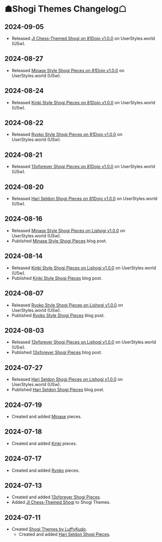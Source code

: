 # ☗Shogi Themes Changelog☖

## 2024-09-05
- Released [JI Chess-Themed Shogi on 81Dojo v1.0.0](https://userstyles.world/style/17982/) on UserStyles.world (USw).

## 2024-08-27
- Released [Minase Style Shogi Pieces on 81Dojo v1.0.0](https://userstyles.world/style/17866/) on UserStyles.world (USw).

## 2024-08-24
- Released [Kinki Style Shogi Pieces on 81Dojo v1.0.0](https://userstyles.world/style/17822/) on UserStyles.world (USw).

## 2024-08-22
- Released [Ryoko Style Shogi Pieces on 81Dojo v1.0.0](https://userstyles.world/style/17785/) on UserStyles.world (USw).

## 2024-08-21
- Released [13xforever Shogi Pieces on 81Dojo v1.0.0](https://userstyles.world/style/17772/) on UserStyles.world (USw).

## 2024-08-20
- Released [Hari Seldon Shogi Pieces on 81Dojo v1.0.0](https://userstyles.world/style/17766/) on UserStyles.world (USw).

## 2024-08-16
- Released [Minase Style Shogi Pieces on Lishogi v1.0.0](https://userstyles.world/style/17718/) on UserStyles.world (USw).
- Published [Minase Style Shogi Pieces](https://luffykudo.wordpress.com/2024/08/16/minase-style-shogi-pieces/) blog post.

## 2024-08-14
- Released [Kinki Style Shogi Pieces on Lishogi v1.0.0](https://userstyles.world/style/17688/) on UserStyles.world (USw).
- Published [Kinki Style Shogi Pieces](https://luffykudo.wordpress.com/2024/08/14/kinki-style-shogi-pieces/) blog post.

## 2024-08-07
- Released [Ryoko Style Shogi Pieces on Lishogi v1.0.0](https://userstyles.world/style/17599/) on UserStyles.world (USw).
- Published [Ryoko Style Shogi Pieces](https://luffykudo.wordpress.com/2024/08/07/ryoko-style-shogi-pieces/) blog post.

## 2024-08-03
- Released [13xforever Shogi Pieces on Lishogi v1.0.0](https://userstyles.world/style/17522/) on UserStyles.world (USw).
- Published [13xforever Shogi Pieces](https://luffykudo.wordpress.com/2024/08/03/13xforever-shogi-pieces/) blog post.

## 2024-07-27
- Released [Hari Seldon Shogi Pieces on Lishogi v1.0.0](https://userstyles.world/style/17395/) on UserStyles.world (USw).
- Published [Hari Seldon Shogi Pieces](https://luffykudo.wordpress.com/2024/07/27/hari-seldon-shogi-pieces) blog post.

## 2024-07-19
- Created and added [Minase](https://github.com/LuffyKudo/Shogi-Themes/blob/main/Minase) pieces.

## 2024-07-18
- Created and added [Kinki](https://github.com/LuffyKudo/Shogi-Themes/blob/main/Kinki) pieces.

## 2024-07-17
- Created and added [Ryoko](https://github.com/LuffyKudo/Shogi-Themes/blob/main/Ryoko) pieces.
## 2024-07-13
- Created and added [13xforever Shogi Pieces](https://github.com/LuffyKudo/Shogi-Themes/tree/main/13xforever%20Shogi%20Pieces).
- Added [JI Chess-Themed Shogi](https://github.com/LuffyKudo/JI-Chess-Themed-Shogi) to Shogi Themes.
## 2024-07-11
- Created [Shogi Themes by LuffyKudo](https://github.com/LuffyKudo/Shogi-Themes/).
  - Created and added [Hari Seldon Shogi Pieces](https://github.com/LuffyKudo/Shogi-Themes/tree/main/Hari%20Seldon%20Shogi%20Pieces).
